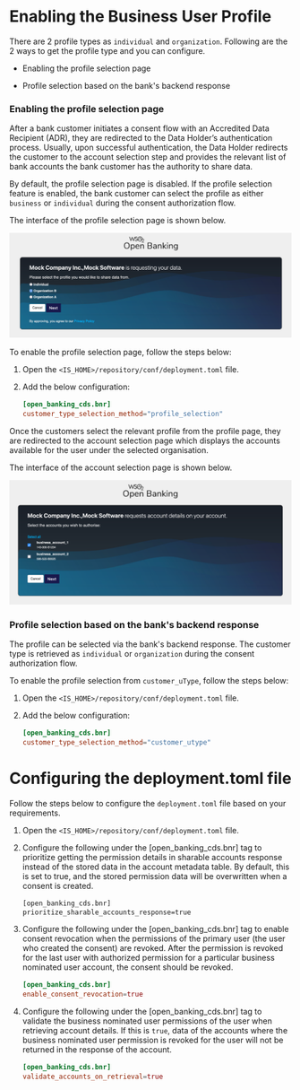 # Enabling the Business User Profile

There are 2 profile types as `individual` and `organization`. Following are the 2 ways to get the profile type and you can configure.

- Enabling the profile selection page

- Profile selection based on the bank's backend response

### Enabling the profile selection page

After a bank customer initiates a consent flow with an Accredited Data Recipient (ADR), they are redirected to the Data Holder’s authentication process. Usually, upon successful authentication, the Data Holder redirects the customer to the account selection step and provides the relevant list of bank accounts the bank customer has the authority to share data.

By default, the profile selection page is disabled. If the profile selection feature is enabled, the bank customer can select the profile as either `business` or `individual` during the consent authorization flow. 

The interface of the profile selection page is shown below.

![profile selection page](../assets/img/learn/account-management/profile-selection-page.png)

To enable the profile selection page, follow the steps below:

1. Open the `<IS_HOME>/repository/conf/deployment.toml` file. 

2. Add the below configuration:

    ```toml
    [open_banking_cds.bnr]
    customer_type_selection_method="profile_selection"
    ```      
   
Once the customers select the relevant profile from the profile page, they are redirected to the account selection page which displays the accounts available for the user under the selected organisation.

The interface of the account selection page is shown below.

![account selection page](../assets/img/learn/account-management/account-selection-page.png)

### Profile selection based on the bank's backend response

The profile can be selected via the bank's backend response. The customer type is retrieved as `individual` or `organization` during the consent authorization flow.

To enable the profile selection from `customer_uType`, follow the steps below:

1. Open the `<IS_HOME>/repository/conf/deployment.toml` file.

2. Add the below configuration:

    ```toml
    [open_banking_cds.bnr]
    customer_type_selection_method="customer_utype"
    ```

# Configuring the deployment.toml file

Follow the steps below to configure the `deployment.toml` file based on your requirements.

1. Open the `<IS_HOME>/repository/conf/deployment.toml` file.

2. Configure the following under the [open_banking_cds.bnr] tag to prioritize getting the permission details in sharable accounts response instead of the stored data in the account metadata table. By default, this is set to true, and the stored permission data will be overwritten when a consent is created.

    ```
    [open_banking_cds.bnr]
    prioritize_sharable_accounts_response=true
    ```

3. Configure the following under the [open_banking_cds.bnr] tag to enable consent revocation when the permissions of the primary user (the user who created the consent) are revoked. After the permission is revoked for the last user with authorized permission for a particular business nominated user account, the consent should be revoked.

    ```toml
    [open_banking_cds.bnr]
    enable_consent_revocation=true
    ```

4. Configure the following under the [open_banking_cds.bnr] tag to validate the business nominated user permissions of the user when retrieving account details. If this is `true`, data of the accounts where the business nominated user permission is revoked for the user will not be returned in the response of the account.

    ```toml
    [open_banking_cds.bnr]
    validate_accounts_on_retrieval=true
    ```
   